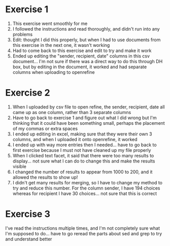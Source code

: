 # Exercise 1
1. This exercise went smoothly for me
2. I followed the instructions and read thoroughly, and didn't run into any problems
3. Edit: thought I did this properly, but when I had to use documents from this exercise in the next one, it wasn't working
4. Had to come back to this exercise and edit to try and make it work
5. Ended up editing the "sender, recipient, date" columns in this csv document... I'm not sure if there was a direct way to do this through DH box, but by editing in the document, it worked and had separate columns when uploading to openrefine

# Exercise 2
1. When I uploaded by csv file to open refine, the sender, recipient, date all came up as one column, rather than 3 separate columns
2. Have to go back to exercise 1 and figure out what I did wrong but I'm thinking that it could have been something small, perhaps the placement of my commas or extra spaces
3. I ended up editing in excel, making sure that they were their own 3 columns, and when I uploaded it onto openrefine, it worked
4. I ended up with way more entries then I needed... have to go back to first exercise because I must not have cleaned up my file properly 
5. When I clicked text facet, it said that there were too many results to display... not sure what I can do to change this and make the results visible
6. I changed the number of results to appear from 1000 to 200, and it allowed the results to show up!
7. I didn't get many results for merging, so I have to change my method to try and reduce this number. 
For the column sender, I have 194 choices whereas for recipient I have 30 choices... not sure that this is correct

# Exercise 3
I've read the instructions multiple times, and I'm not completely sure what I'm supposed to do... have to go reread the parts about sed and grep to try and understand better
